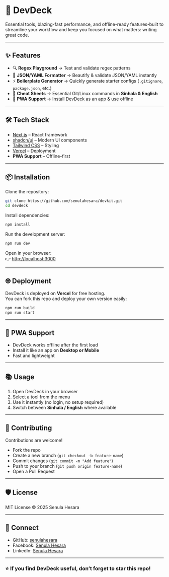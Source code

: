 # 🚀 DevDeck  

  Essential tools, blazing-fast performance, and offline-ready features-built to streamline your workflow and keep you focused on what matters: writing great code.

---

## ✨ Features  

- 🔍 **Regex Playground** → Test and validate regex patterns  
- 📂 **JSON/YAML Formatter** → Beautify & validate JSON/YAML instantly  
- ⚡ **Boilerplate Generator** → Quickly generate starter configs (`.gitignore`, `package.json`, etc.)  
- 📘 **Cheat Sheets** → Essential Git/Linux commands in **Sinhala & English**  
- 📱 **PWA Support** → Install DevDeck as an app & use offline  

---

## 🛠️ Tech Stack  

- [Next.js](https://nextjs.org/) – React framework  
- [shadcn/ui](https://ui.shadcn.com/) – Modern UI components  
- [Tailwind CSS](https://tailwindcss.com/) – Styling  
- [Vercel](https://vercel.com/) – Deployment  
- **PWA Support** – Offline-first  

---

## 📦 Installation  

Clone the repository:  

```bash
git clone https://github.com/senulahesara/devkit.git
cd devdeck
```

Install dependencies:  

```bash
npm install
```

Run the development server:  

```bash
npm run dev
```

Open in your browser:  
👉 [http://localhost:3000](http://localhost:3000)  

---

## 🌐 Deployment  

DevDeck is deployed on **Vercel** for free hosting.  
You can fork this repo and deploy your own version easily:  

```bash
npm run build
npm run start
```

---

## 📲 PWA Support  

- DevDeck works offline after the first load  
- Install it like an app on **Desktop or Mobile**  
- Fast and lightweight  

---

## 📚 Usage  

1. Open DevDeck in your browser  
2. Select a tool from the menu  
3. Use it instantly (no login, no setup required)  
4. Switch between **Sinhala / English** where available  

---

## 🤝 Contributing  

Contributions are welcome!  

- Fork the repo  
- Create a new branch (`git checkout -b feature-name`)  
- Commit changes (`git commit -m "Add feature"`)  
- Push to your branch (`git push origin feature-name`)  
- Open a Pull Request  

---

## 🛡️ License  

MIT License © 2025 Senula Hesara  

---

## 📢 Connect  

- GitHub: [senulahesara](https://github.com/senulahesara)  
- Facebook: [Senula Hesara](https://facebook.com/senulahesara1)  
- LinkedIn: [Senula Hesara](https://linkedin.com/in/senulahesara)  

---

### ⭐ If you find DevDeck useful, don’t forget to **star this repo**!
